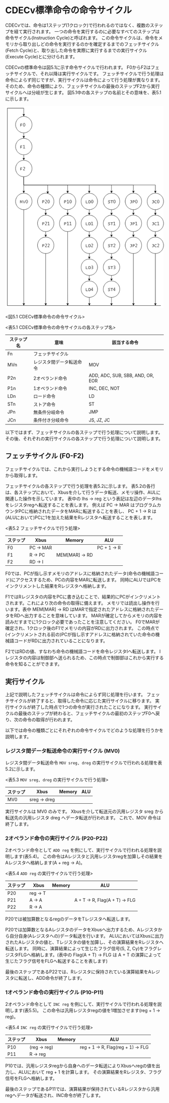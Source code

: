 # CDECv標準命令の命令サイクル

CDECvでは、命令は1ステップ(1クロック)で行われるのではなく、複数のステップを経て実行されます。
一つの命令を実行するのに必要なすべてのステップは命令サイクル(Instruction Cycle)と呼ばれます。
この命令サイクルは、命令をメモリから取り出しどの命令を実行するのかを確定するまでのフェッチサイクル(Fetch Cycle)と、取り出した命令を実際に実行するまでの実行サイクル(Execute Cycle)とに分けられます。

CDECvの標準命令は図5.1に示す命令サイクルで行われます。
F0からF2はフェッチサイクルで、それ以降は実行サイクルです。
フェッチサイクルで行う処理は命令によらず同じですが、実行サイクルは命令によって行う処理が異なります。
そのため、命令の種類により、フェッチサイクルの最後のステップF2から実行サイクルへは分岐が生じます。
図5.1中の各ステップの名前とその意味を、表5.1に示します。

![CDECv標準命令の命令サイクル](./assets/instruction_cycle.png "CDECv標準命令の命令サイクル")

<図5.1 CDECv標準命令の命令サイクル>

<表5.1 CDECv標準命令の命令サイクルの各ステップ名>

| ステップ名 | 意味          | 該当する命令 |
|-----|---------------------|-|
| Fn  | フェッチサイクル  | |
| MVn | レジスタ間データ転送命令 | MOV |
| P2n | 2オペランド命令 | ADD, ADC, SUB, SBB, AND, OR, EOR |
| P1n | 1オペランド命令 | INC, DEC, NOT |
| LDn | ロード命令 | LD |
| STn | ストア命令               | ST |
| JPn | 無条件分岐命令 | JMP |
| JCn | 条件付き分岐命令    | JS, JZ, JC |

以下ではまず、フェッチサイクルの各ステップで行う処理について説明します。
その後、それぞれの実行サイクルの各ステップで行う処理について説明します。


## フェッチサイクル (F0-F2)

フェッチサイクルでは、これから実行しようとする命令の機械語コードをメモリから取得します。

フェッチサイクルの各ステップで行う処理を表5.2に示します。
表5.2の各行は、各ステップにおいて、Xbusを介して行うデータ転送、メモリ操作、AULに関連した操作を示しています。
表中の lhs -> reg という表記は左辺のデータlhsをレジスタregへ転送することを表します。
例えば PC -> MAR はプログラムカウンタPCに格納されたデータをMARに転送することを表し、 PC + 1 -> R は(ALUにおいて)PCに1を加えた結果をRレジスタへ転送することを表します。

<表5.2 フェッチサイクルで行う処理>

|ステップ| Xbus | Memory | ALU |
|---|---|---|---|
| F0 | PC -> MAR |                | PC + 1 -> R |
| F1 | R -> PC   | MEM[MAR] -> RD |             |
| F2 | RD -> I   |                |             |

F0では、PCが指し示すメモリのアドレスに格納されたデータ(命令の機械語コード)にアクセスするため、PCの内容をMARに転送します。
同時にALUではPCをインクリメントした結果をRレジスタへ格納します。

F1ではRレジスタの内容をPCに書き込むことで、結果的にPCがインクリメントされます。これにより次の命令の取得に備えます。
メモリでは読出し操作を行います。表中 MEM[MAR] -> RD はMARで指定されたアドレスに格納されたデータをRDへ出力することを意味しています。
MARが確定してからメモリの内容を読みだすまでに1クロック必要であったことを注意してください。
F0でMARが確定され、1クロック後のF1でメモリの内容がRDに出力されます。
この時点で(インクリメントされる前の)PCが指し示すアドレスに格納されていた命令の機械語コードがRDに出力されていることになります。

F2ではRDの値、すなわち命令の機械語コードを命令レジスタIへ転送します。
Iレジスタの内容は制御部へ送られるため、この時点で制御部はこれから実行する命令を知ることができます。


## 実行サイクル

上記で説明したフェッチサイクルは命令によらず同じ処理を行います。
フェッチサイクルが終了すると、取得した命令に応じた実行サイクルに移ります。
実行サイクルが終了した時点で1つの命令が実行されたことになります。
実行サイクルの最後のステップが終わると、フェッチサイクルの最初のステップF0へ戻り、次の命令の取得が行われます。

以下では命令の種類ごとにそれぞれの命令サイクルでどのような処理を行うかを説明します。


### レジスタ間データ転送命令の実行サイクル (MV0)

レジスタ間データ転送命令 `MOV sreg, dreg` の実行サイクルで行われる処理を表5.2に示します。

<表5.3 `MOV sreg, dreg` の実行サイクルで行う処理>

|ステップ| Xbus | Memory | ALU |
|---|---|---|---|
| MV0 | sreg -> dreg |  |  |

実行サイクルは MV0 のみです。
Xbusを介して転送元の汎用レジスタ sreg から転送先の汎用レジスタ dreg へデータ転送が行われます。
これで、MOV 命令は終了します。


### 2オペランド命令の実行サイクル (P20-P22)

2オペランド命令として `ADD reg` を例にして、実行サイクルで行われる処理を説明します(表5.4)。
 この命令はAレジスタと汎用レジスタregを加算しその結果をAレジスタへ格納します(A + reg -> A)。

<表5.4  `ADD reg` の実行サイクルで行う処理>

|ステップ| Xbus | Memory | ALU |
|---|---|---|---|
| P20 | reg -> T | | |
| P21 | A -> A 　| | A + T -> R, Flag(A + T) -> FLG |
| P22 | R -> A   | | |

P20では被加算数となるregのデータをTレジスタへ転送します。

P20では加算数となるAレジスタのデータをXbusへ出力するため、Aレジスタから自分自身(Aレジスタへの)データ転送を行います。
ALUにおいてはXbusに出力されたAレジスタの値と、Tレジスタの値を加算し、その演算結果をRレジスタへ転送します。
同時に、演算結果によって生じたフラグ信号(S, Z, Cy)をフラグレジスタFLGへ格納します。(表中の Flag(A + T) -> FLG は A + T の演算によって生じたフラグ信号をFLGへ転送することを表します)

最後のステップであるP22では、Rレジスタに保持されている演算結果をAレジスタに転送し、ADD命令が終了します。


### 1オペランド命令の実行サイクル (P10-P11)

2オペランド命令として `INC reg` を例にして、実行サイクルで行われる処理を説明します(表5.5)。
この命令は汎用レジスタregの値を1増加させます(reg + 1 -> reg)。


<表5.4  `INC reg` の実行サイクルで行う処理>

|ステップ| Xbus | Memory | ALU |
|---|---|---|---|
| P10 | (reg -> reg) | | reg + 1 -> R, Flag(reg + 1) -> FLG |
| P11 | R -> reg     | | |


P10では、汎用レジスタregから自身へのデータ転送によりXbusへregの値を出力し、ALUにおいて reg + 1 を計算します。
その演算結果をRレジスタ、フラグ信号をFLGへ格納します。

最後のステップであるP11では、演算結果が保持されているRレジスタから汎用regへデータが転送され、INC命令が終了します。
